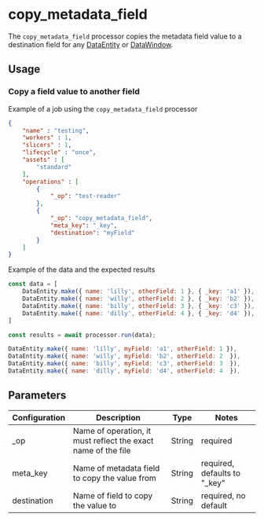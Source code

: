 # copy_metadata_field

The `copy_metadata_field` processor copies the metadata field value to a destination field for any [DataEntity](https://terascope.github.io/teraslice/docs/packages/utils/api/entities/data-entity/classes/dataentity) or [DataWindow](../entity/data-window.md).

## Usage

### Copy a field value to another field

Example of a job using the `copy_metadata_field` processor

```json
{
    "name" : "testing",
    "workers" : 1,
    "slicers" : 1,
    "lifecycle" : "once",
    "assets" : [
        "standard"
    ],
    "operations" : [
        {
            "_op": "test-reader"
        },
        {
            "_op": "copy_metadata_field",
            "meta_key": "_key",
            "destination": "myField"
        }
    ]
}

```

Example of the data and the expected results

```javascript
const data = [
    DataEntity.make({ name: 'lilly', otherField: 1 }, { _key: 'a1' }),
    DataEntity.make({ name: 'willy', otherField: 2 }, { _key: 'b2' }),
    DataEntity.make({ name: 'billy', otherField: 3 }, { _key: 'c3' }),
    DataEntity.make({ name: 'dilly', otherField: 4 }, { _key: 'd4' }),
]

const results = await processor.run(data);

DataEntity.make({ name: 'lilly', myField: 'a1', otherField: 1 }),
DataEntity.make({ name: 'willy', myField: 'b2', otherField: 2  }),
DataEntity.make({ name: 'billy', myField: 'c3', otherField: 3  }),
DataEntity.make({ name: 'dilly', myField: 'd4', otherField: 4  }),
```

## Parameters

| Configuration | Description                                                   | Type   | Notes                        |
| ------------- | ------------------------------------------------------------- | ------ | ---------------------------- |
| _op           | Name of operation, it must reflect the exact name of the file | String | required |
| meta_key         | Name of metadata field to copy the value from | String | required, defaults to "_key" |
| destination    | Name of field to copy the value to | String | required, no default |
